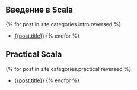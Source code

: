 ---
---

## Введение в Scala

{% for post in site.categories.intro reversed %}
  - [{{post.title}}]({{post.url}})
{% endfor %}

## Practical Scala

{% for post in site.categories.practical reversed %}
  - [{{post.title}}]({{post.url}})
{% endfor %}
